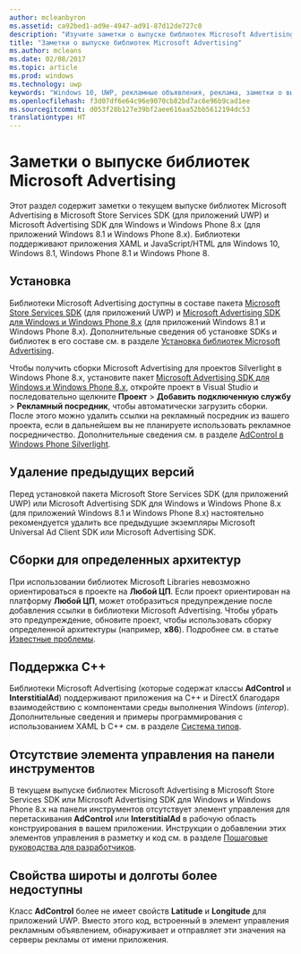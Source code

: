 ```yaml
---
author: mcleanbyron
ms.assetid: ca92bed1-ad9e-4947-ad91-87d12de727c0
description: "Изучите заметки о выпуске библиотек Microsoft Advertising в пакете Microsoft Store Services SDK."
title: "Заметки о выпуске библиотек Microsoft Advertising"
ms.author: mcleans
ms.date: 02/08/2017
ms.topic: article
ms.prod: windows
ms.technology: uwp
keywords: "Windows 10, UWP, рекламные объявления, реклама, заметки о выпуске"
ms.openlocfilehash: f3d07df6e64c96e9070cb82bd7ac6e96b9cad1ee
ms.sourcegitcommit: d053f28b127e39bf2aee616aa52bb5612194dc53
translationtype: HT
---
```

# <a name="release-notes-for-the-advertising-libraries"></a>Заметки о выпуске библиотек Microsoft Advertising




Этот раздел содержит заметки о текущем выпуске библиотек Microsoft Advertising в Microsoft Store Services SDK (для приложений UWP) и Microsoft Advertising SDK для Windows и Windows Phone 8.x (для приложений Windows 8.1 и Windows Phone 8.x). Библиотеки поддерживают приложения XAML и JavaScript/HTML для Windows 10, Windows 8.1, Windows Phone 8.1 и Windows Phone 8.

## <a name="installation"></a>Установка


Библиотеки Microsoft Advertising доступны в составе пакета [Microsoft Store Services SDK](http://aka.ms/store-em-sdk) (для приложений UWP) и [Microsoft Advertising SDK для Windows и Windows Phone 8.x](http://aka.ms/store-8-sdk) (для приложений Windows 8.1 и Windows Phone 8.x). Дополнительные сведения об установке SDKs и библиотек в его составе см. в разделе [Установка библиотек Microsoft Advertising](install-the-microsoft-advertising-libraries.md).

Чтобы получить сборки Microsoft Advertising для проектов Silverlight в Windows Phone 8.x, установите пакет [Microsoft Advertising SDK для Windows и Windows Phone 8.x](http://aka.ms/store-8-sdk), откройте проект в Visual Studio и последовательно щелкните **Проект** > **Добавить подключенную службу** > **Рекламный посредник**, чтобы автоматически загрузить сборки. После этого можно удалить ссылки на рекламный посредник из вашего проекта, если в дальнейшем вы не планируете использовать рекламное посредничество. Дополнительные сведения см. в разделе [AdControl в Windows Phone Silverlight](adcontrol-in-windows-phone-silverlight.md).


## <a name="uninstall-previous-versions"></a>Удаление предыдущих версий

Перед установкой пакета Microsoft Store Services SDK (для приложений UWP) или Microsoft Advertising SDK для Windows и Windows Phone 8.x (для приложений Windows 8.1 и Windows Phone 8.x) настоятельно рекомендуется удалить все предыдущие экземпляры Microsoft Universal Ad Client SDK или Microsoft Advertising SDK.

## <a name="target-architecture-specific-build-outputs"></a>Сборки для определенных архитектур

При использовании библиотек Microsoft Libraries невозможно ориентироваться в проекте на **Любой ЦП**. Если проект ориентирован на платформу **Любой ЦП**, может отобразиться предупреждение после добавления ссылки в библиотеки Microsoft Advertising. Чтобы убрать это предупреждение, обновите проект, чтобы использовать сборку определенной архитектуры (например, **x86**). Подробнее см. в статье [Известные проблемы](known-issues-for-the-advertising-libraries.md).

## <a name="c-support"></a>Поддержка C++

Библиотеки Microsoft Advertising (которые содержат классы **AdControl** и **InterstitialAd**) поддерживают приложения на C++ и DirectX благодаря взаимодействию с компонентами среды выполнения Windows (*interop*). Дополнительные сведения и примеры программирования с использованием XAML b C++ см. в разделе [Система типов](https://msdn.microsoft.com/library/windows/apps/xaml/hh755822.aspx).

## <a name="no-toolbox-control"></a>Отсутствие элемента управления на панели инструментов

В текущем выпуске библиотек Microsoft Advertising в Microsoft Store Services SDK или Microsoft Advertising SDK для Windows и Windows Phone 8.x на панели инструментов отсутствует элемент управления для перетаскивания **AdControl** или **InterstitialAd** в рабочую область конструирования в вашем приложении. Инструкции о добавлении этих элементов управления в разметку и код см. в разделе [Пошаговые руководства для разработчиков](developer-walkthroughs.md).

## <a name="latitude-and-longitude-properties-no-longer-available"></a>Свойства широты и долготы более недоступны

Класс **AdControl** более не имеет свойств **Latitude** и **Longitude** для приложений UWP. Вместо этого код, встроенный в элемент управления рекламным объявлением, обнаруживает и отправляет эти значения на серверы рекламы от имени приложения.


 

 
